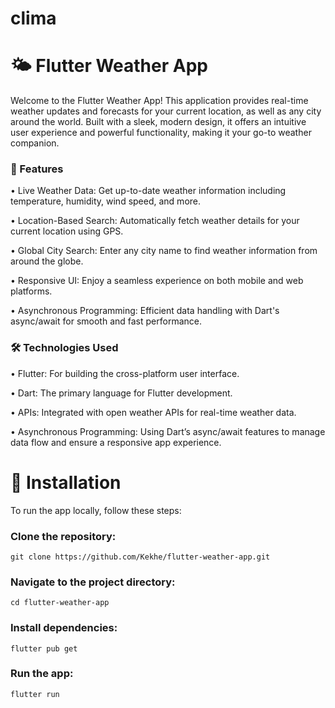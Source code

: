 # clima

# 🌤️ Flutter Weather App

Welcome to the Flutter Weather App! This application provides real-time weather updates and forecasts for your current location, as well as any city around the world. Built with a sleek, modern design, it offers an intuitive user experience and powerful functionality, making it your go-to weather companion.

### 🚀 Features

• Live Weather Data: Get up-to-date weather information including temperature, humidity, wind speed, and more.

• Location-Based Search: Automatically fetch weather details for your current location using GPS.

• Global City Search: Enter any city name to find weather information from around the globe.

• Responsive UI: Enjoy a seamless experience on both mobile and web platforms.

• Asynchronous Programming: Efficient data handling with Dart's async/await for smooth and fast performance.

### 🛠️ Technologies Used

• Flutter: For building the cross-platform user interface.

• Dart: The primary language for Flutter development.

• APIs: Integrated with open weather APIs for real-time weather data.

• Asynchronous Programming: Using Dart’s async/await features to manage data flow and ensure a responsive app experience.

# 🔧 Installation
To run the app locally, follow these steps:

### Clone the repository:

    git clone https://github.com/Kekhe/flutter-weather-app.git
    
### Navigate to the project directory:

    cd flutter-weather-app
    
### Install dependencies:

    flutter pub get
    
### Run the app:

    flutter run
